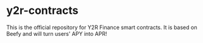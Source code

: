 # y2r-contracts
This is the official repository for Y2R Finance smart contracts. It is based on Beefy and will turn users' APY into APR!
